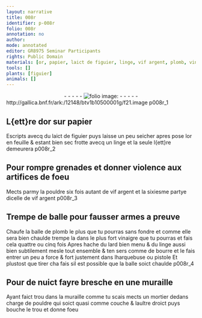 ```yaml
---
layout: narrative
title: 008r
identifier: p-008r
folio: 008r
annotation: no
author:
mode: annotated
editor: GR8975 Seminar Participants
rights: Public Domain
materials: [or, papier, laict de figuier, linge, vif argent, plomb, vinaigre, lard, bourre]
tools: []
plants: [figuier]
animals: []
---
```


<div class="folio" align="center">- - - - - <a href="http://gallica.bnf.fr/ark:/12148/btv1b10500001g/f21.image" target="_blank"><img src="https://cu-mkp.github.io/2017-workshop-edition/assets/photo-icon.png" alt="folio image: " style="display:inline-block; margin-bottom:-3px;"/></a> - - - - - </div> http://gallica.bnf.fr/ark:/12148/btv1b10500001g/f21.image  p008r_1 

## L{ett}re d<span class="m">or</span> sur <span class="m">papier</span>

 
Escripts avecq du <span class="m">laict de <span class="pa">figuier</span></span> puys laisse un peu seicher apres pose l<span class="m">or</span> en feuille & estant bien sec frotte avecq un <span class="m">linge</span> et la seule l{ett}re demeurera
   p008r_2 

## Pour rompre grenades et donner violence aux artifices de foeu

 
Mects parmy la pouldre six fois autant de <span class="m">vif argent</span> et la sixiesme partye dicelle de <span class="m">vif argent</span>
   p008r_3 

## Trempe de balle pour fausser armes a preuve

 
Chaufe la balle de <span class="m">plomb</span> le plus que tu pourras sans fondre et comme elle sera bien chaulde trempe la dans le plus fort <span class="m">vinaigre</span> que tu pourras et fais cela quattre ou cinq fois Apres hache du <span class="m">lard</span> bien menu & du <span class="m">linge</span> aussi bien subtilement mesle tout ensemble & ten sers comme de <span class="m">bourre</span> et le fais entrer un peu a force & fort justement dans lharquebuse ou pistole Et plustost que tirer cha fais sil est possible que la balle soict chaulde
   p008r_4 

## Pour de nuict fayre bresche en une muraille

 
Ayant faict trou dans la muraille comme tu scais mects un mortier dedans charge de pouldre qui soict quasi comme couche & laultre droict puys bouche le trou et donne foeu
 